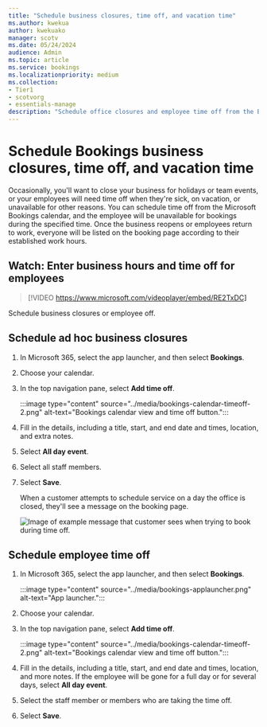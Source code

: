 ```yaml
---
title: "Schedule business closures, time off, and vacation time"
ms.author: kwekua
author: kwekuako
manager: scotv
ms.date: 05/24/2024
audience: Admin
ms.topic: article
ms.service: bookings
ms.localizationpriority: medium
ms.collection:
- Tier1
- scotvorg
- essentials-manage
description: "Schedule office closures and employee time off from the Bookings calendar so that employees are marked as unavailable for bookings during the specified times."
---
```


# Schedule Bookings business closures, time off, and vacation time

Occasionally, you'll want to close your business for holidays or team events, or your employees will need time off when they're sick, on vacation, or unavailable for other reasons. You can schedule time off from the Microsoft Bookings calendar, and the employee will be unavailable for bookings during the specified time. Once the business reopens or employees return to work, everyone will be listed on the booking page according to their established work hours.

## Watch: Enter business hours and time off for employees

> [!VIDEO https://www.microsoft.com/videoplayer/embed/RE2TxDC]

Schedule business closures or employee off.

## Schedule ad hoc business closures

1. In Microsoft 365, select the app launcher, and then select **Bookings**.

1. Choose your calendar.

1. In the top navigation pane, select **Add time off**.

   :::image type="content" source="../media/bookings-calendar-timeoff-2.png" alt-text="Bookings calendar view and time off button.":::

1. Fill in the details, including a title, start, and end date and times, location, and extra notes.

1. Select **All day event**.

1. Select all staff members.

1. Select **Save**.

    When a customer attempts to schedule service on a day the office is closed, they'll see a message on the booking page.

    ![Image of example message that customer sees when trying to book during time off.](../media/bookings-timeoff-message.png)

## Schedule employee time off

1. In Microsoft 365, select the app launcher, and then select **Bookings**.

   :::image type="content" source="../media/bookings-applauncher.png" alt-text="App launcher.":::

1. Choose your calendar.

1. In the top navigation pane, select **Add time off**.

   :::image type="content" source="../media/bookings-calendar-timeoff-2.png" alt-text="Bookings calendar view and time off button.":::

1. Fill in the details, including a title, start, and end date and times, location, and more notes. If the employee will be gone for a full day or for several days, select **All day event**.

1. Select the staff member or members who are taking the time off.

1. Select **Save**.
